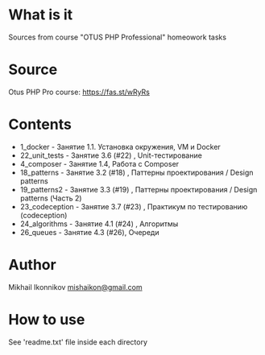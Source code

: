 # What is it
Sources from course "OTUS PHP Professional" homeowork tasks 

# Source
Otus PHP Pro course: https://fas.st/wRyRs

# Contents
  * 1_docker       - Занятие 1.1. Установка окружения, VM и Docker
  * 22_unit_tests  - Занятие 3.6 (#22) , Unit-тестирование
  * 4_composer     - Занятие 1.4, Работа с Composer   
  * 18_patterns    - Занятие 3.2 (#18) , Паттерны проектирования / Design patterns 
  * 19_patterns2   - Занятие 3.3 (#19) , Паттерны проектирования / Design patterns (Часть 2)
  * 23_codeception - Занятие 3.7 (#23) , Практикум по тестированию (codeception)  
  * 24_algorithms  - Занятие 4.1 (#24) , Алгоритмы
  * 26_queues      -  Занятие 4.3 (#26), Очереди

# Author
Mikhail Ikonnikov <mishaikon@gmail.com>

# How to use
See 'readme.txt' file inside each directory
